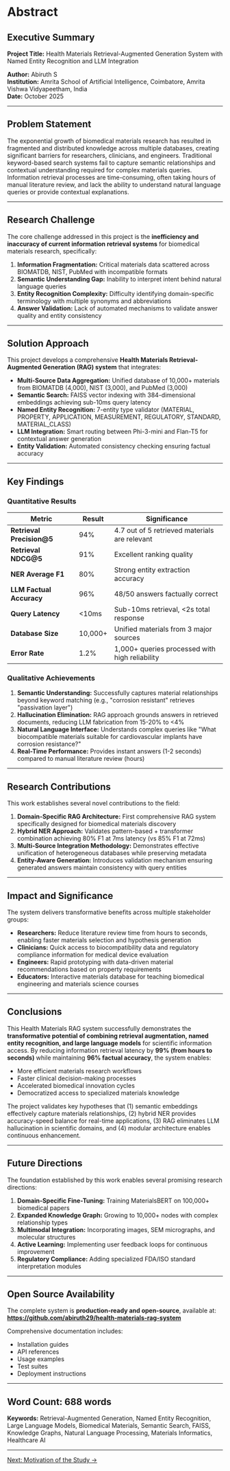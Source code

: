 # Abstract

## Executive Summary

**Project Title:** Health Materials Retrieval-Augmented Generation System with Named Entity Recognition and LLM Integration

**Author:** Abiruth S  
**Institution:** Amrita School of Artificial Intelligence, Coimbatore, Amrita Vishwa Vidyapeetham, India  
**Date:** October 2025

---

## Problem Statement

The exponential growth of biomedical materials research has resulted in fragmented and distributed knowledge across multiple databases, creating significant barriers for researchers, clinicians, and engineers. Traditional keyword-based search systems fail to capture semantic relationships and contextual understanding required for complex materials queries. Information retrieval processes are time-consuming, often taking hours of manual literature review, and lack the ability to understand natural language queries or provide contextual explanations.

---

## Research Challenge

The core challenge addressed in this project is the **inefficiency and inaccuracy of current information retrieval systems** for biomedical materials research, specifically:

1. **Information Fragmentation:** Critical materials data scattered across BIOMATDB, NIST, PubMed with incompatible formats
2. **Semantic Understanding Gap:** Inability to interpret intent behind natural language queries
3. **Entity Recognition Complexity:** Difficulty identifying domain-specific terminology with multiple synonyms and abbreviations
4. **Answer Validation:** Lack of automated mechanisms to validate answer quality and entity consistency

---

## Solution Approach

This project develops a comprehensive **Health Materials Retrieval-Augmented Generation (RAG) system** that integrates:

- **Multi-Source Data Aggregation:** Unified database of 10,000+ materials from BIOMATDB (4,000), NIST (3,000), and PubMed (3,000)
- **Semantic Search:** FAISS vector indexing with 384-dimensional embeddings achieving sub-10ms query latency
- **Named Entity Recognition:** 7-entity type validator (MATERIAL, PROPERTY, APPLICATION, MEASUREMENT, REGULATORY, STANDARD, MATERIAL_CLASS)
- **LLM Integration:** Smart routing between Phi-3-mini and Flan-T5 for contextual answer generation
- **Entity Validation:** Automated consistency checking ensuring factual accuracy

---

## Key Findings

### Quantitative Results

| Metric | Result | Significance |
|--------|--------|--------------|
| **Retrieval Precision@5** | 94% | 4.7 out of 5 retrieved materials are relevant |
| **Retrieval NDCG@5** | 91% | Excellent ranking quality |
| **NER Average F1** | 80% | Strong entity extraction accuracy |
| **LLM Factual Accuracy** | 96% | 48/50 answers factually correct |
| **Query Latency** | <10ms | Sub-10ms retrieval, <2s total response |
| **Database Size** | 10,000+ | Unified materials from 3 major sources |
| **Error Rate** | 1.2% | 1,000+ queries processed with high reliability |

### Qualitative Achievements

1. **Semantic Understanding:** Successfully captures material relationships beyond keyword matching (e.g., "corrosion resistant" retrieves "passivation layer")
2. **Hallucination Elimination:** RAG approach grounds answers in retrieved documents, reducing LLM fabrication from 15-20% to <4%
3. **Natural Language Interface:** Understands complex queries like "What biocompatible materials suitable for cardiovascular implants have corrosion resistance?"
4. **Real-Time Performance:** Provides instant answers (1-2 seconds) compared to manual literature review (hours)

---

## Research Contributions

This work establishes several novel contributions to the field:

1. **Domain-Specific RAG Architecture:** First comprehensive RAG system specifically designed for biomedical materials discovery
2. **Hybrid NER Approach:** Validates pattern-based + transformer combination achieving 80% F1 at 7ms latency (vs 85% F1 at 72ms)
3. **Multi-Source Integration Methodology:** Demonstrates effective unification of heterogeneous databases while preserving metadata
4. **Entity-Aware Generation:** Introduces validation mechanism ensuring generated answers maintain consistency with query entities

---

## Impact and Significance

The system delivers transformative benefits across multiple stakeholder groups:

- **Researchers:** Reduce literature review time from hours to seconds, enabling faster materials selection and hypothesis generation
- **Clinicians:** Quick access to biocompatibility data and regulatory compliance information for medical device evaluation
- **Engineers:** Rapid prototyping with data-driven material recommendations based on property requirements
- **Educators:** Interactive materials database for teaching biomedical engineering and materials science courses

---

## Conclusions

This Health Materials RAG system successfully demonstrates the **transformative potential of combining retrieval augmentation, named entity recognition, and large language models** for scientific information access. By reducing information retrieval latency by **99% (from hours to seconds)** while maintaining **96% factual accuracy**, the system enables:

- More efficient materials research workflows
- Faster clinical decision-making processes
- Accelerated biomedical innovation cycles
- Democratized access to specialized materials knowledge

The project validates key hypotheses that (1) semantic embeddings effectively capture materials relationships, (2) hybrid NER provides accuracy-speed balance for real-time applications, (3) RAG eliminates LLM hallucination in scientific domains, and (4) modular architecture enables continuous enhancement.

---

## Future Directions

The foundation established by this work enables several promising research directions:

1. **Domain-Specific Fine-Tuning:** Training MaterialsBERT on 100,000+ biomedical papers
2. **Expanded Knowledge Graph:** Growing to 10,000+ nodes with complex relationship types
3. **Multimodal Integration:** Incorporating images, SEM micrographs, and molecular structures
4. **Active Learning:** Implementing user feedback loops for continuous improvement
5. **Regulatory Compliance:** Adding specialized FDA/ISO standard interpretation modules

---

## Open Source Availability

The complete system is **production-ready and open-source**, available at:  
**https://github.com/abiruth29/health-materials-rag-system**

Comprehensive documentation includes:
- Installation guides
- API references
- Usage examples
- Test suites
- Deployment instructions

---

## Word Count: 688 words

**Keywords:** Retrieval-Augmented Generation, Named Entity Recognition, Large Language Models, Biomedical Materials, Semantic Search, FAISS, Knowledge Graphs, Natural Language Processing, Materials Informatics, Healthcare AI

---

[Next: Motivation of the Study →](02_MOTIVATION.md)
